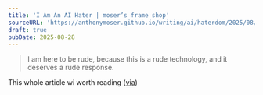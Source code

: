 ```yaml
---
title: 'I Am An AI Hater | moser’s frame shop'
sourceURL: 'https://anthonymoser.github.io/writing/ai/haterdom/2025/08/26/i-am-an-ai-hater.html'
draft: true
pubDate: 2025-08-28
---
```


> I am here to be rude, because this is a rude technology, and it deserves a rude response.

This whole article wi worth reading ([via](https://adactio.com/links/22094))
